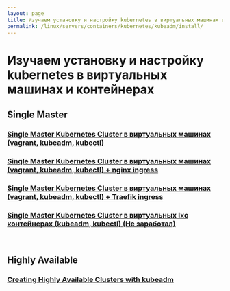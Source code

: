 ```yaml
---
layout: page
title: Изучаем установку и настройку kubernetes в виртуальных машинах и контейнерах
permalink: /linux/servers/containers/kubernetes/kubeadm/install/
---
```


# Изучаем установку и настройку kubernetes в виртуальных машинах и контейнерах

## Single Master

### [Single Master Kubernetes Cluster в виртуальных машинах (vagrant, kubeadm, kubectl)](/linux/servers/containers/kubernetes/kubeadm/install/single-master/)

### [Single Master Kubernetes Cluster в виртуальных машинах (vagrant, kubeadm, kubectl) + nginx ingress](/linux/servers/containers/kubernetes/kubeadm/install/single-master/nginx-ingress/)

### [Single Master Kubernetes Cluster в виртуальных машинах (vagrant, kubeadm, kubectl) + Traefik ingress](/linux/servers/containers/kubernetes/kubeadm/install/single-master/traefik-ingress/)

### [Single Master Kubernetes Cluster в виртуальных lxc контейнерах (kubeadm, kubectl) (Не заработал)](/linux/servers/containers/kubernetes/kubeadm/install/single-master/lxc/)

<br/>

## Highly Available

### [Creating Highly Available Clusters with kubeadm](https://kubernetes.io/docs/setup/independent/high-availability/)
